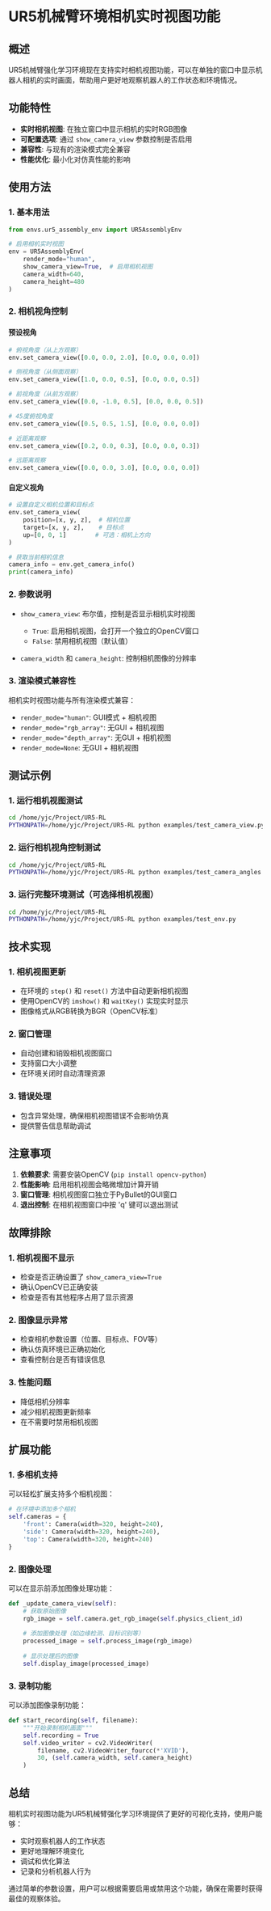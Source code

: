 # UR5机械臂环境相机实时视图功能

## 概述

UR5机械臂强化学习环境现在支持实时相机视图功能，可以在单独的窗口中显示机器人相机的实时画面，帮助用户更好地观察机器人的工作状态和环境情况。

## 功能特性

- **实时相机视图**: 在独立窗口中显示相机的实时RGB图像
- **可配置选项**: 通过 `show_camera_view` 参数控制是否启用
- **兼容性**: 与现有的渲染模式完全兼容
- **性能优化**: 最小化对仿真性能的影响

## 使用方法

### 1. 基本用法

```python
from envs.ur5_assembly_env import UR5AssemblyEnv

# 启用相机实时视图
env = UR5AssemblyEnv(
    render_mode="human",
    show_camera_view=True,  # 启用相机视图
    camera_width=640,
    camera_height=480
)
```

### 2. 相机视角控制

#### 预设视角

```python
# 俯视角度（从上方观察）
env.set_camera_view([0.0, 0.0, 2.0], [0.0, 0.0, 0.0])

# 侧视角度（从侧面观察）
env.set_camera_view([1.0, 0.0, 0.5], [0.0, 0.0, 0.5])

# 前视角度（从前方观察）
env.set_camera_view([0.0, -1.0, 0.5], [0.0, 0.0, 0.5])

# 45度俯视角度
env.set_camera_view([0.5, 0.5, 1.5], [0.0, 0.0, 0.0])

# 近距离观察
env.set_camera_view([0.2, 0.0, 0.3], [0.0, 0.0, 0.3])

# 远距离观察
env.set_camera_view([0.0, 0.0, 3.0], [0.0, 0.0, 0.0])
```

#### 自定义视角

```python
# 设置自定义相机位置和目标点
env.set_camera_view(
    position=[x, y, z],  # 相机位置
    target=[x, y, z],    # 目标点
    up=[0, 0, 1]        # 可选：相机上方向
)

# 获取当前相机信息
camera_info = env.get_camera_info()
print(camera_info)
```

### 2. 参数说明

- `show_camera_view`: 布尔值，控制是否显示相机实时视图
  - `True`: 启用相机视图，会打开一个独立的OpenCV窗口
  - `False`: 禁用相机视图（默认值）

- `camera_width` 和 `camera_height`: 控制相机图像的分辨率

### 3. 渲染模式兼容性

相机实时视图功能与所有渲染模式兼容：

- `render_mode="human"`: GUI模式 + 相机视图
- `render_mode="rgb_array"`: 无GUI + 相机视图
- `render_mode="depth_array"`: 无GUI + 相机视图
- `render_mode=None`: 无GUI + 相机视图

## 测试示例

### 1. 运行相机视图测试

```bash
cd /home/yjc/Project/UR5-RL
PYTHONPATH=/home/yjc/Project/UR5-RL python examples/test_camera_view.py
```

### 2. 运行相机视角控制测试

```bash
cd /home/yjc/Project/UR5-RL
PYTHONPATH=/home/yjc/Project/UR5-RL python examples/test_camera_angles.py
```

### 3. 运行完整环境测试（可选择相机视图）

```bash
cd /home/yjc/Project/UR5-RL
PYTHONPATH=/home/yjc/Project/UR5-RL python examples/test_env.py
```

## 技术实现

### 1. 相机视图更新

- 在环境的 `step()` 和 `reset()` 方法中自动更新相机视图
- 使用OpenCV的 `imshow()` 和 `waitKey()` 实现实时显示
- 图像格式从RGB转换为BGR（OpenCV标准）

### 2. 窗口管理

- 自动创建和销毁相机视图窗口
- 支持窗口大小调整
- 在环境关闭时自动清理资源

### 3. 错误处理

- 包含异常处理，确保相机视图错误不会影响仿真
- 提供警告信息帮助调试

## 注意事项

1. **依赖要求**: 需要安装OpenCV (`pip install opencv-python`)
2. **性能影响**: 启用相机视图会略微增加计算开销
3. **窗口管理**: 相机视图窗口独立于PyBullet的GUI窗口
4. **退出控制**: 在相机视图窗口中按 'q' 键可以退出测试

## 故障排除

### 1. 相机视图不显示

- 检查是否正确设置了 `show_camera_view=True`
- 确认OpenCV已正确安装
- 检查是否有其他程序占用了显示资源

### 2. 图像显示异常

- 检查相机参数设置（位置、目标点、FOV等）
- 确认仿真环境已正确初始化
- 查看控制台是否有错误信息

### 3. 性能问题

- 降低相机分辨率
- 减少相机视图更新频率
- 在不需要时禁用相机视图

## 扩展功能

### 1. 多相机支持

可以轻松扩展支持多个相机视图：

```python
# 在环境中添加多个相机
self.cameras = {
    'front': Camera(width=320, height=240),
    'side': Camera(width=320, height=240),
    'top': Camera(width=320, height=240)
}
```

### 2. 图像处理

可以在显示前添加图像处理功能：

```python
def _update_camera_view(self):
    # 获取原始图像
    rgb_image = self.camera.get_rgb_image(self.physics_client_id)
    
    # 添加图像处理（如边缘检测、目标识别等）
    processed_image = self.process_image(rgb_image)
    
    # 显示处理后的图像
    self.display_image(processed_image)
```

### 3. 录制功能

可以添加图像录制功能：

```python
def start_recording(self, filename):
    """开始录制相机画面"""
    self.recording = True
    self.video_writer = cv2.VideoWriter(
        filename, cv2.VideoWriter_fourcc(*'XVID'), 
        30, (self.camera_width, self.camera_height)
    )
```

## 总结

相机实时视图功能为UR5机械臂强化学习环境提供了更好的可视化支持，使用户能够：

- 实时观察机器人的工作状态
- 更好地理解环境变化
- 调试和优化算法
- 记录和分析机器人行为

通过简单的参数设置，用户可以根据需要启用或禁用这个功能，确保在需要时获得最佳的观察体验。
